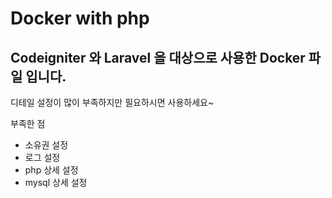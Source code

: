 # Docker with php

## Codeigniter 와 Laravel 을 대상으로 사용한 Docker 파일 입니다.

디테일 설정이 많이 부족하지만 필요하시면 사용하세요~

부족한 점
- 소유권 설정
- 로그 설정
- php 상세 설정
- mysql 상세 설정

